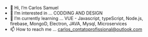 - 👋 Hi, I’m Carlos Samuel
- 👀 I’m interested in ... CODDING AND DESIGN
- 🌱 I’m currently learning ... VUE - Javascript, typeScript, Node.js, firebase, MongoD, Electron, JAVA, Mysql, Microservices
- 📫 How to reach me ... carlos_contatoprofissional@outlook.com
<!---
AzuUmy/AzuUmy is a ✨ special ✨ repository because its `README.md` (this file) appears on your GitHub profile.
You can click the Preview link to take a look at your changes.
--->

